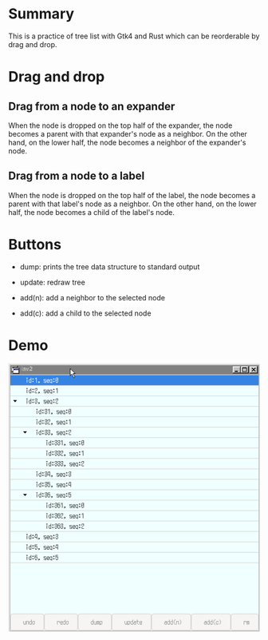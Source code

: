 # Summary

This is a practice of tree list with Gtk4 and Rust which can be reorderable by drag and drop.

# Drag and drop

## Drag from a node to an expander

When the node is dropped on the top half of the expander, the node becomes a parent with that expander's node as a neighbor.
On the other hand, on the lower half, the node becomes a neighbor of the expander's node.

## Drag from a node to a label

When the node is dropped on the top half of the label, the node becomes a parent with that label's node as a neighbor.
On the other hand, on the lower half, the node becomes a child of the label's node.

# Buttons

- dump: prints the tree data structure to standard output

- update: redraw tree

- add(n): add a neighbor to the selected node

- add(c): add a child to the selected node

# Demo

![demo](demo.gif)
